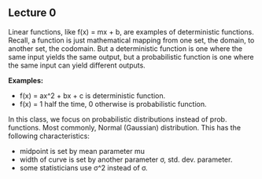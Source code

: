 ## Lecture 0

Linear functions, like f(x) = mx + b, are examples of deterministic functions.  Recall, a function is just mathematical mapping from one set, the domain, to another set, the codomain.  But a deterministic function is one where the same input yields the same output, but a probabilistic function is one where the same input can yield different outputs.

**Examples:**
- f(x) = ax^2 + bx + c is deterministic function.
- f(x) = 1 half the time, 0 otherwise is probabilistic function.

In this class, we focus on probabilistic distributions instead of prob. functions. Most commonly, Normal (Gaussian) distribution. This has the following characteristics:

- midpoint is set by mean parameter mu
- width of curve is set by another parameter σ, std. dev. parameter.
- some statisticians use σ^2 instead of σ.
